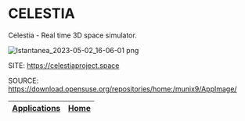 # CELESTIA

 Celestia - Real time 3D space simulator.
 
 ![Istantanea_2023-05-02_16-06-01 png](https://user-images.githubusercontent.com/88724353/235691487-02ce8287-0731-4690-ba1a-fbc7e6c8001a.jpg)
 
 SITE: https://celestiaproject.space

 SOURCE: https://download.opensuse.org/repositories/home:/munix9/AppImage/

 | [Applications](https://portable-linux-apps.github.io/apps.html) | [Home](https://portable-linux-apps.github.io)
 | --- | --- |
